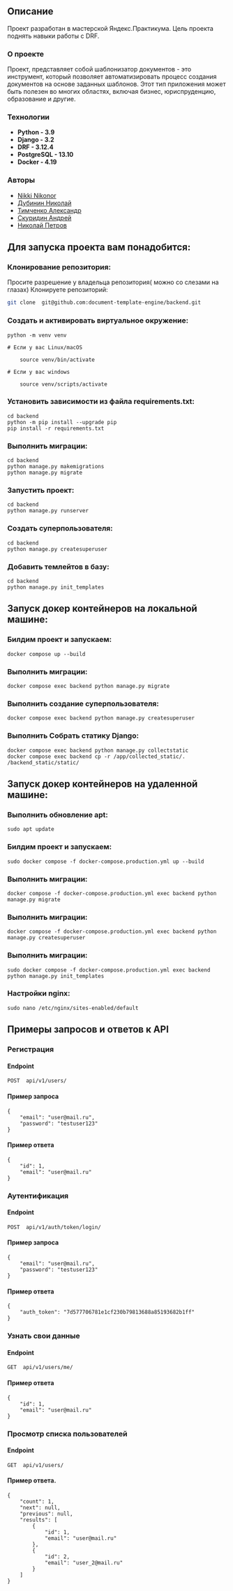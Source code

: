
## Описание
Проект разработан в мастерской Яндекс.Практикума. Цель проекта поднять навыки работы с DRF.

### О проекте
Проект, представляет собой шаблонизатор документов - это инструмент, который позволяет автоматизировать процесс
создания документов на основе заданных шаблонов. Этот тип приложения может быть полезен во 
многих областях, включая бизнес, юриспруденцию, образование и другие.


### Технологии
- **Python - 3.9**
- **Django - 3.2**
- **DRF - 3.12.4**
- **PostgreSQL - 13.10**
- **Docker - 4.19**

### Авторы
- [Nikki Nikonor](https://github.com/Paymir121)
- [Дубинин Николай](https://github.com/dubininnik)
- [Тимченко Александр](https://github.com/ASTimch)
- [Скуридин Андрей](https://github.com/andrzej-skuridin)
- [Николай Петров](https://github.com/NikolayPetrow23)


## Для запуска проекта вам понадобится:

### Клонирование репозитория:
Просите разрешение у владельца репозитория( можно со слезами на глазах)
Клонируете репозиторий:

```bash
git clone  git@github.com:document-template-engine/backend.git
```

### Cоздать и активировать виртуальное окружение:
```
python -m venv venv

# Если у вас Linux/macOS

    source venv/bin/activate

# Если у вас windows

    source venv/scripts/activate

```
### Установить зависимости из файла requirements.txt:
```
cd backend
python -m pip install --upgrade pip
pip install -r requirements.txt
```


### Выполнить миграции:
```
cd backend
python manage.py makemigrations
python manage.py migrate
```

### Запустить проект:
```
cd backend
python manage.py runserver
```

### Создать суперпользователя:
```
cd backend
python manage.py createsuperuser
```

### Добавить темлейтов в базу:
```
cd backend
python manage.py init_templates
```

## Запуск докер контейнеров на локальной машине:

### Билдим проект и запускаем:
```
docker compose up --build
```

### Выполнить миграции:
```
docker compose exec backend python manage.py migrate
```

### Выполнить создание суперпользователя:
```
docker compose exec backend python manage.py createsuperuser
```

### Выполнить Собрать статику Django:
```
docker compose exec backend python manage.py collectstatic
docker compose exec backend cp -r /app/collected_static/. /backend_static/static/
```

## Запуск докер контейнеров на удаленной машине:

### Выполнить обновление apt:
```
sudo apt update
```

### Билдим проект и запускаем:
```
sudo docker compose -f docker-compose.production.yml up --build
```

### Выполнить миграции:
```
docker compose -f docker-compose.production.yml exec backend python manage.py migrate
```

### Выполнить миграции:
```
docker compose -f docker-compose.production.yml exec backend python manage.py createsuperuser
```

### Выполнить миграции:
```
sudo docker compose -f docker-compose.production.yml exec backend python manage.py init_templates
```

### Настройки nginx:
```
sudo nano /etc/nginx/sites-enabled/default
```

## Примеры запросов и ответов к API

### Регистрация
#### Endpoint
```
POST  api/v1/users/
```
#### Пример запроса
```
{
    "email": "user@mail.ru",
    "password": "testuser123"
}
```
#### Пример ответа
```
{
    "id": 1, 
    "email": "user@mail.ru"
}
```

### Аутентификация
#### Endpoint
```
POST  api/v1/auth/token/login/
```

#### Пример запроса 
```
{
    "email": "user@mail.ru",
    "password": "testuser123"
}
```

#### Пример ответа
```
{
    "auth_token": "7d577706781e1cf230b79813688a85193682b1ff"
}
```

### Узнать свои данные
#### Endpoint
```
GET  api/v1/users/me/
```

#### Пример ответа
```
{
    "id": 1,
    "email": "user@mail.ru"
}
```

### Просмотр списка пользователей
#### Endpoint
```
GET  api/v1/users/
```

#### Пример ответа.
```
{
    "count": 1,
    "next": null,
    "previous": null,
    "results": [
        {
            "id": 1,
            "email": "user@mail.ru"
        },
        {
            "id": 2,
            "email": "user_2@mail.ru"
        }
    ]
}
```
